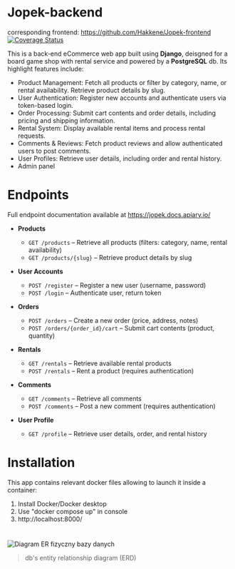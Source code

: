 # Jopek-backend
corresponding frontend: https://github.com/Hakkene/Jopek-frontend  
[![Coverage Status](https://coveralls.io/repos/github/Hakkene/Jopek-backend/badge.svg?branch=main)](https://coveralls.io/github/Hakkene/Jopek-backend?branch=main)



This is a back-end eCommerce web app built using **Django**, deisgned for a board game shop with rental service and powered by a **PostgreSQL** db. Its highlight features include:
- Product Management: Fetch all products or filter by category, name, or rental availability. Retrieve product details by slug.
- User Authentication: Register new accounts and authenticate users via token-based login.
- Order Processing: Submit cart contents and order details, including pricing and shipping information.
- Rental System: Display available rental items and process rental requests.
- Comments & Reviews: Fetch product reviews and allow authenticated users to post comments.
- User Profiles: Retrieve user details, including order and rental history.
- Admin panel

# Endpoints
Full endpoint documentation available at https://jopek.docs.apiary.io/

- **Products**  
  - `GET /products` – Retrieve all products (filters: category, name, rental availability)  
  - `GET /products/{slug}` – Retrieve product details by slug  

- **User Accounts**  
  - `POST /register` – Register a new user (username, password)  
  - `POST /login` – Authenticate user, return token  

- **Orders**  
  - `POST /orders` – Create a new order (price, address, notes)  
  - `POST /orders/{order_id}/cart` – Submit cart contents (product, quantity)  

- **Rentals**  
  - `GET /rentals` – Retrieve available rental products  
  - `POST /rentals` – Rent a product (requires authentication)  

- **Comments**  
  - `GET /comments` – Retrieve all comments  
  - `POST /comments` – Post a new comment (requires authentication)  

- **User Profile**  
  - `GET /profile` – Retrieve user details, order, and rental history  


# Installation
This app contains relevant docker files allowing to launch it inside a container:

1. Install Docker/Docker desktop
2. Use "docker compose up" in console
3. http://localhost:8000/


#
![Diagram ER fizyczny bazy danych](https://github.com/user-attachments/assets/593afaf1-7a7a-42ea-a108-9ec13c63817b)

>db's entity relationship diagram (ERD)




